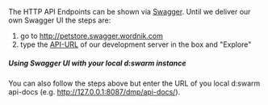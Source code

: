 The HTTP API Endpoints can be shown via [Swagger](http://swagger.io/). Until we deliver our own Swagger UI the steps are:

1. go to http://petstore.swagger.wordnik.com
2. type the [API-URL](http://sdvdmpdev.slub-dresden.de/dmp/api-docs/) of our development server in the box and "Explore"

##### Using Swagger UI with your local d:swarm instance #####
You can also follow the steps above but enter the URL of you local d:swarm api-docs (e.g. http://127.0.0.1:8087/dmp/api-docs/).